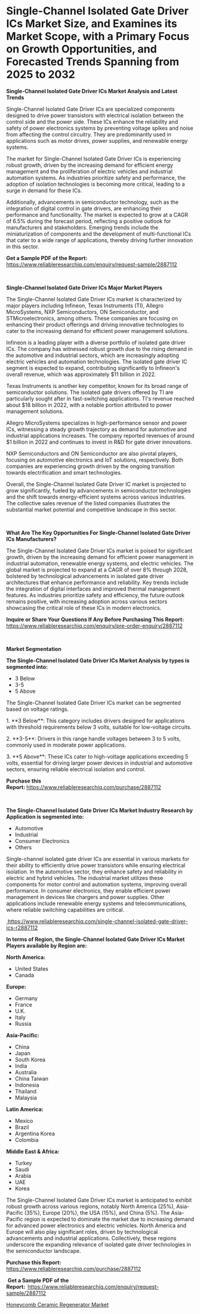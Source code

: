 <p><h1>Single-Channel Isolated Gate Driver ICs Market Size, and Examines its Market Scope, with a Primary Focus on Growth Opportunities, and Forecasted Trends Spanning from 2025 to 2032</h1></p><p><strong>Single-Channel Isolated Gate Driver ICs Market Analysis and Latest Trends</strong></p>
<p><p>Single-Channel Isolated Gate Driver ICs are specialized components designed to drive power transistors with electrical isolation between the control side and the power side. These ICs enhance the reliability and safety of power electronics systems by preventing voltage spikes and noise from affecting the control circuitry. They are predominantly used in applications such as motor drives, power supplies, and renewable energy systems.</p><p>The market for Single-Channel Isolated Gate Driver ICs is experiencing robust growth, driven by the increasing demand for efficient energy management and the proliferation of electric vehicles and industrial automation systems. As industries prioritize safety and performance, the adoption of isolation technologies is becoming more critical, leading to a surge in demand for these ICs.</p><p>Additionally, advancements in semiconductor technology, such as the integration of digital control in gate drivers, are enhancing their performance and functionality. The market is expected to grow at a CAGR of 6.5% during the forecast period, reflecting a positive outlook for manufacturers and stakeholders. Emerging trends include the miniaturization of components and the development of multi-functional ICs that cater to a wide range of applications, thereby driving further innovation in this sector.</p></p>
<p><strong>Get a Sample PDF of the Report:&nbsp;</strong> <a href="https://www.reliableresearchiq.com/enquiry/request-sample/2887112?utm_campaign=3174&utm_medium=2&utm_source=Github&utm_content=ia&utm_term=13032025&utm_id=single-channel-isolated-gate-driver-ics">https://www.reliableresearchiq.com/enquiry/request-sample/2887112</a></p>
<p>&nbsp;</p>
<p><strong>Single-Channel Isolated Gate Driver ICs Major Market Players</strong></p>
<p><p>The Single-Channel Isolated Gate Driver ICs market is characterized by major players including Infineon, Texas Instruments (TI), Allegro MicroSystems, NXP Semiconductors, ON Semiconductor, and STMicroelectronics, among others. These companies are focusing on enhancing their product offerings and driving innovative technologies to cater to the increasing demand for efficient power management solutions.</p><p>Infineon is a leading player with a diverse portfolio of isolated gate driver ICs. The company has witnessed robust growth due to the rising demand in the automotive and industrial sectors, which are increasingly adopting electric vehicles and automation technologies. The isolated gate driver IC segment is expected to expand, contributing significantly to Infineon's overall revenue, which was approximately $11 billion in 2022.</p><p>Texas Instruments is another key competitor, known for its broad range of semiconductor solutions. The isolated gate drivers offered by TI are particularly sought after in fast-switching applications. TI's revenue reached about $18 billion in 2022, with a notable portion attributed to power management solutions.</p><p>Allegro MicroSystems specializes in high-performance sensor and power ICs, witnessing a steady growth trajectory as demand for automotive and industrial applications increases. The company reported revenues of around $1 billion in 2022 and continues to invest in R&D for gate driver innovations.</p><p>NXP Semiconductors and ON Semiconductor are also pivotal players, focusing on automotive electronics and IoT solutions, respectively. Both companies are experiencing growth driven by the ongoing transition towards electrification and smart technologies.</p><p>Overall, the Single-Channel Isolated Gate Driver IC market is projected to grow significantly, fueled by advancements in semiconductor technologies and the shift towards energy-efficient systems across various industries. The collective sales revenue of the listed companies illustrates the substantial market potential and competitive landscape in this sector.</p></p>
<p>&nbsp;</p>
<p><strong>What Are The Key Opportunities For Single-Channel Isolated Gate Driver ICs Manufacturers?</strong></p>
<p><p>The Single-Channel Isolated Gate Driver ICs market is poised for significant growth, driven by the increasing demand for efficient power management in industrial automation, renewable energy systems, and electric vehicles. The global market is projected to expand at a CAGR of over 8% through 2028, bolstered by technological advancements in isolated gate driver architectures that enhance performance and reliability. Key trends include the integration of digital interfaces and improved thermal management features. As industries prioritize safety and efficiency, the future outlook remains positive, with increasing adoption across various sectors showcasing the critical role of these ICs in modern electronics.</p></p>
<p><strong>Inquire or Share Your Questions If Any Before Purchasing This Report:</strong> <a href="https://www.reliableresearchiq.com/enquiry/pre-order-enquiry/2887112?utm_campaign=3174&utm_medium=2&utm_source=Github&utm_content=ia&utm_term=13032025&utm_id=single-channel-isolated-gate-driver-ics">https://www.reliableresearchiq.com/enquiry/pre-order-enquiry/2887112</a></p>
<p>&nbsp;</p>
<p><strong>Market Segmentation</strong></p>
<p><strong>The Single-Channel Isolated Gate Driver ICs Market Analysis by types is segmented into:</strong></p>
<p><ul><li>3 Below</li><li>3-5</li><li>5 Above</li></ul></p>
<p><p>The Single-Channel Isolated Gate Driver ICs market can be segmented based on voltage ratings. </p><p>1. **3 Below**: This category includes drivers designed for applications with threshold requirements below 3 volts, suitable for low-voltage circuits.</p><p>2. **3-5**: Drivers in this range handle voltages between 3 to 5 volts, commonly used in moderate power applications.</p><p>3. **5 Above**: These ICs cater to high-voltage applications exceeding 5 volts, essential for driving larger power devices in industrial and automotive sectors, ensuring reliable electrical isolation and control.</p></p>
<p><strong>Purchase this Report:&nbsp;</strong><a href="https://www.reliableresearchiq.com/purchase/2887112?utm_campaign=3174&utm_medium=2&utm_source=Github&utm_content=ia&utm_term=13032025&utm_id=single-channel-isolated-gate-driver-ics">https://www.reliableresearchiq.com/purchase/2887112</a></p>
<p>&nbsp;</p>
<p><strong>The Single-Channel Isolated Gate Driver ICs Market Industry Research by Application is segmented into:</strong></p>
<p><ul><li>Automotive</li><li>Industrial</li><li>Consumer Electronics</li><li>Others</li></ul></p>
<p><p>Single-channel isolated gate driver ICs are essential in various markets for their ability to efficiently drive power transistors while ensuring electrical isolation. In the automotive sector, they enhance safety and reliability in electric and hybrid vehicles. The industrial market utilizes these components for motor control and automation systems, improving overall performance. In consumer electronics, they enable efficient power management in devices like chargers and power supplies. Other applications include renewable energy systems and telecommunications, where reliable switching capabilities are critical.</p></p>
<p><a href="https://www.reliableresearchiq.com/single-channel-isolated-gate-driver-ics-r2887112?utm_campaign=3174&utm_medium=2&utm_source=Github&utm_content=ia&utm_term=13032025&utm_id=single-channel-isolated-gate-driver-ics">&nbsp;https://www.reliableresearchiq.com/single-channel-isolated-gate-driver-ics-r2887112</a></p>
<p><strong>In terms of Region, the Single-Channel Isolated Gate Driver ICs Market Players available by Region are:</strong></p>
<p>
    <p> <strong> North America: </strong>
        <ul>
            <li>United States</li>
            <li>Canada</li>
        </ul>
        </p> 
    <p> <strong> Europe: </strong>
        <ul>
            <li>Germany</li>
            <li>France</li>
            <li>U.K.</li>
            <li>Italy</li>
            <li>Russia</li>
        </ul>
        </p> 
    <p> <strong> Asia-Pacific: </strong>
        <ul>
            <li>China</li>
            <li>Japan</li>
            <li>South Korea</li>
            <li>India</li>
            <li>Australia</li>
            <li>China Taiwan</li>
            <li>Indonesia</li>
            <li>Thailand</li>
            <li>Malaysia</li>
        </ul>
        </p> 
    <p> <strong> Latin America: </strong>
        <ul>
            <li>Mexico</li>
            <li>Brazil</li>
            <li>Argentina Korea</li>
            <li>Colombia</li>
        </ul>
        </p> 
    <p> <strong> Middle East & Africa: </strong>
        <ul>
            <li>Turkey</li>
            <li>Saudi</li>
            <li>Arabia</li>
            <li>UAE</li>
            <li>Korea</li>
        </ul>
    </p>
    </p>
<p><p>The Single-Channel Isolated Gate Driver ICs market is anticipated to exhibit robust growth across various regions, notably North America (25%), Asia-Pacific (35%), Europe (20%), the USA (15%), and China (5%). The Asia-Pacific region is expected to dominate the market due to increasing demand for advanced power electronics and electric vehicles. North America and Europe will also play significant roles, driven by technological advancements and industrial applications. Collectively, these regions underscore the expanding relevance of isolated gate driver technologies in the semiconductor landscape.</p></p>
<p><strong>Purchase this Report: </strong><a href="https://www.reliableresearchiq.com/purchase/2887112?utm_campaign=3174&utm_medium=2&utm_source=Github&utm_content=ia&utm_term=13032025&utm_id=single-channel-isolated-gate-driver-ics">https://www.reliableresearchiq.com/purchase/2887112</a></p>
<p>&nbsp;<strong>Get a Sample PDF of the Report:&nbsp;&nbsp;</strong><a href="https://www.reliableresearchiq.com/enquiry/request-sample/2887112?utm_campaign=3174&utm_medium=2&utm_source=Github&utm_content=ia&utm_term=13032025&utm_id=single-channel-isolated-gate-driver-ics">https://www.reliableresearchiq.com/enquiry/request-sample/2887112</a></p>
<p><strong></strong></p>
<p><p><a href="https://github.com/micbotam/Market-Research-Report-List-1/blob/main/honeycomb-ceramic-regenerator-market.md?utm_campaign=3174&utm_medium=2&utm_source=Github&utm_content=ia&utm_term=13032025&utm_id=single-channel-isolated-gate-driver-ics">Honeycomb Ceramic Regenerator Market</a></p></p>